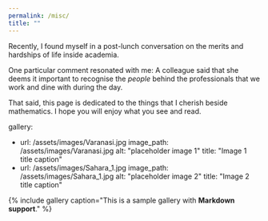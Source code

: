 ```yaml
---
permalink: /misc/
title: ""
---
```


Recently, I found myself in a post-lunch conversation on the merits and hardships of life inside academia. 

One particular comment resonated with me: A colleague said that she deems it important to recognise the <i> people </i> 
behind the professionals that we work and dine with during the day.

That said, this page is dedicated to the things that I cherish beside mathematics. I hope you will enjoy what you see and read. 

gallery:
  - url: /assets/images/Varanasi.jpg
    image_path: /assets/images/Varanasi.jpg
    alt: "placeholder image 1"
    title: "Image 1 title caption"
  - url: /assets/images/Sahara_1.jpg
    image_path: /assets/images/Sahara_1.jpg
    alt: "placeholder image 2"
    title: "Image 2 title caption"

{% include gallery caption="This is a sample gallery with **Markdown support**." %}  
